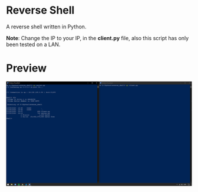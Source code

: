 # Reverse Shell
A reverse shell written in Python.

**Note**: Change the IP to your IP, in the **client.py** file, also this script has only been tested on a LAN.

# Preview
![preview](shell.PNG)
